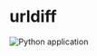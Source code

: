 # urldiff

![Python application](https://github.com/macintorsten/urldiff/workflows/Python%20application/badge.svg)
